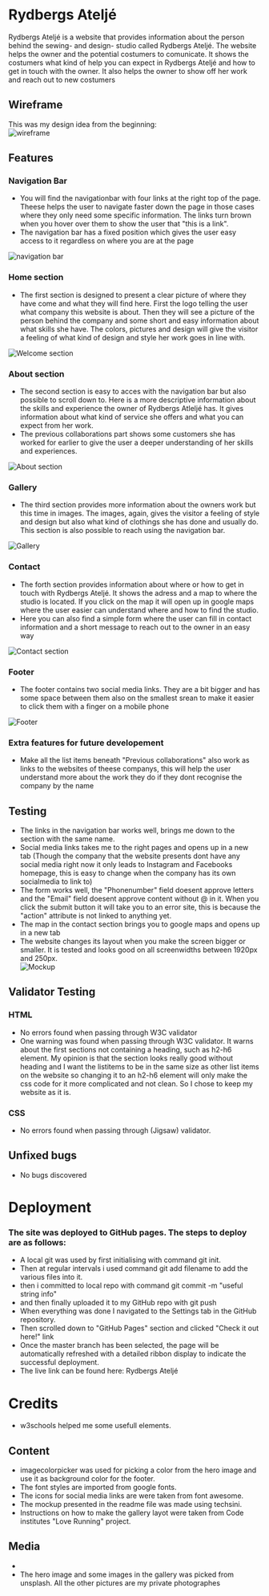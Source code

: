 
# Rydbergs Ateljé
Rydbergs Ateljé is a website that provides information about the person behind the sewing- and design- studio called Rydbergs Ateljé. The website helps the owner and the potential costumers to comunicate. It shows the costumers what kind of help you can expect in Rydbergs Ateljé and how to get in touch with the owner. It also helps the owner to show off her work and reach out to new costumers

## Wireframe
This was my design idea from the beginning:
<br>
<img src="assets/images/screenshot-wireframe.jpg" alt="wireframe">

## Features

### Navigation Bar
<ul>
    <li>You will find the navigationbar with four links at the right top of the page. Theese helps the user to navigate faster down the page in those cases where they only need some specific information. The links turn brown when you hover over them to show the user that "this is a link".</li>
    <li>The navigation bar has a fixed position which gives the user easy access to it regardless on where you are at the page</li>
</ul>
<img src="assets/images/screenshot-navigation-bar.jpg" alt="navigation bar">

### Home section
<ul>
    <li>The first section is designed to present a clear picture of where they have come and what they will find here. First the logo telling the user what company this website is about. Then they will see a picture of the person behind the company and some short and easy information about what skills she have. The colors, pictures and design will give the visitor a feeling of what kind of design and style her work goes in line with.</li>
</ul>
<img src="assets/images/screenshot-hero-image.jpg" alt="Welcome section">

### About section
<ul>
    <li>The second section is easy to acces with the navigation bar but also possible to scroll down to. Here is a more descriptive information about the skills and experience the owner of Rydbergs Atleljé has. It gives information about what kind of service she offers and what you can expect from her work.</li>
    <li>The previous collaborations part shows some customers she has worked for earlier to give the user a deeper understanding of her skills and experiences.</li>
</ul>
<img src="assets/images/screenshot-about.png" alt="About section">

### Gallery
<ul>
    <li>The third section provides more information about the owners work but this time in images. The images, again, gives the visitor a feeling of style and design but also what kind of clothings she has done and usually do.
This section is also possible to reach using the navigation bar.</li>
</ul>
<img src="assets/images/screenshot-gallery.png" alt="Gallery">

### Contact
<ul>
    <li>The forth section provides information about where or how to get in touch with Rydbergs Ateljé. It shows the adress and a map to where the studio is located. If you click on the map it will open up in google maps where the user easier can understand where and how to find the studio.</li>
    <li>Here you can also find a simple form where the user can fill in contact information and a short message to reach out to the owner in an easy way</li>
</ul>
<img src="assets/images/screenshot-contact.jpg" alt="Contact section">

### Footer
<ul>
    <li>The footer contains two social media links. They are a bit bigger and has some space between them also on the smallest srean to make it easier to click them with a finger on a mobile phone</li>
</ul>
<img src="assets/images/screenshot-footer.jpg" alt="Footer">

### Extra features for future developement
<ul>
    <li>Make all the list items beneath "Previous collaborations" also work as links to the websites of theese companys, this will help the user understand more about the work they do if they dont recognise the company by the name</li>
</ul>

## Testing
<ul>
    <li>The links in the navigation bar works well, brings me down to the section with the same name.</li>
    <li>Social media links takes me to the right pages and opens up in a new tab (Though the company that the website presents dont have any social media right now it only leads to Instagram and Facebooks homepage, this is easy to change when the company has its own socialmedia to link to)</li>
    <li>The form works well, the "Phonenumber" field doesent approve letters and the "Email" field doesent approve content without @ in it. When you click the submit button it will take you to an error site, this is because the "action" attribute is not linked to anything yet.</li>
    <li>The map in the contact section brings you to google maps and opens up in a new tab</li>
    <li>The website changes its layout when you make the screen bigger or smaller. It is tested and looks good on all screenwidths between 1920px and 250px.</li>
    <img src="assets/images/screenshot-mockup.jpg" alt="Mockup">
</ul>

## Validator Testing
### HTML
<ul>
    <li>No errors found when passing through <a src="https://validator.w3.org/nu/?doc=https%3A%2F%2Fjessicarydberg.github.io%2FRydbergs_Atelje%2F">W3C validator</a></li>
    <li>One warning was found when passing through <a src="https://validator.w3.org/nu/?doc=https%3A%2F%2Fjessicarydberg.github.io%2FRydbergs_Atelje%2F">W3C validator.</a> It warns about the first sections not containing a heading, such as h2-h6 element. My opinion is that the section looks really good without heading and I want the listitems to be in the same size as other list items on the website so changing it to an h2-h6 element will only make the css code for it more complicated and not clean. So I chose to keep my website as it is.</li>
</ul>

### CSS
<ul>
    <li>No errors found when passing through <a src="https://jigsaw.w3.org/css-validator/validator?uri=https%3A%2F%2Fjessicarydberg.github.io%2FRydbergs_Atelje%2F&profile=css3svg&usermedium=all&warning=1&vextwarning=&lang=en">(Jigsaw) validator.</a></li>    
</ul>

## Unfixed bugs
<ul>
    <li>No bugs discovered</li>
</ul>

# Deployment

### The site was deployed to GitHub pages. The steps to deploy are as follows:
<ul>
    <li>A local git was used by first initialising with command git init.</li>
    <li>Then at regular intervals i used command git add filename to add the various files into it.</li>
    <li>then i committed to local repo with command git commit -m "useful string info"</li>
    <li>and then finally uploaded it to my GitHub repo with git push</li>
    <li>When everything was done I navigated to the Settings tab in the GitHub repository.</li>
    <li>Then scrolled down to "GitHub Pages" section and clicked "Check it out here!" link</li>
    <li>Once the master branch has been selected, the page will be automatically refreshed with a detailed ribbon display to indicate the successful deployment.</li>
    <li>The live link can be found here: <a src="https://jessicarydberg.github.io/Rydbergs_Atelje/">Rydbergs Ateljé</a></li>
</ul>

# Credits
<ul>
<li><a src="https://www.w3schools.com">w3schools</a> helped me some usefull elements.</li>
</ul>

## Content
<ul>
    <li><a src="https://imagecolorpicker.com/">imagecolorpicker</a> was used for picking a color from the hero image and use it as background color for the footer.</li>
    <li>The font styles are imported from <a src="https://fonts.google.com/">google fonts.</a></li>
    <li>The icons for social media links are were taken from <a src="https://fontawesome.com/">font awesome.</a></li>
    <li>The mockup presented in the readme file was made using <a src="http://techsini.com/multi-mockup/index.php">techsini.</a></li>
    <li>Instructions on how to make the gallery layot were taken from <a src="https://codeinstitute.net/se/">Code institutes</a> "Love Running" project.</li>
</ul>

## Media
<ul>
    <li><li>The hero image and some images in the gallery was picked from <a src="https://unsplash.com/">unsplash</a>. All the other pictures are my private photographes</li></li>
</ul>